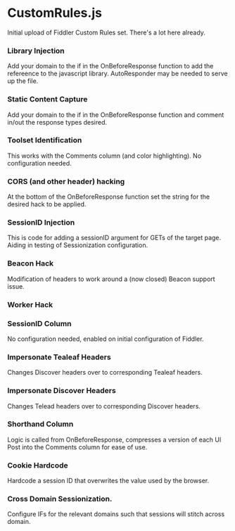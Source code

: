 # CustomRules.js
Initial upload of Fiddler Custom Rules set.  There's a lot here already.  


### Library Injection
Add your domain to the if in the OnBeforeResponse function to add the refereence to the javascript library.  AutoResponder may be needed to serve up the file.

###  Static Content Capture
Add your domain to the if in the OnBeforeResponse function and comment in/out the response types desired.

###  Toolset Identification
This works with the Comments column (and color highlighting).  No configuration needed.

###  CORS (and other header) hacking
At the bottom of the OnBeforeResponse function set the string for the desired hack to be applied.

###  SessionID Injection
This is code for adding a sessionID argument for GETs of the target page.  Aiding in testing of Sessionization configuration.

###  Beacon Hack
Modification of headers to work around a (now closed) Beacon support issue.

###  Worker Hack

###  SessionID Column
No configuration needed, enabled on initial configuration of Fiddler.

###  Impersonate Tealeaf Headers
Changes Discover headers over to corresponding Tealeaf headers.

###  Impersonate Discover Headers
Changes Telead headers over to corresponding Discover headers.

###  Shorthand Column
Logic is called from OnBeforeResponse, compresses a version of each UI Post into the Comments column for ease of use.

###  Cookie Hardcode
Hardcode a session ID that overwrites the value used by the browser.

###  Cross Domain Sessionization.
Configure IFs for the relevant domains such that sessions will stitch across domain.
















